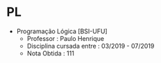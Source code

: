 # PL

- Programação Lógica [BSI-UFU]
  - Professor : Paulo Henrique
  - Disciplina cursada entre : 03/2019 - 07/2019
  - Nota Obtida : 111
